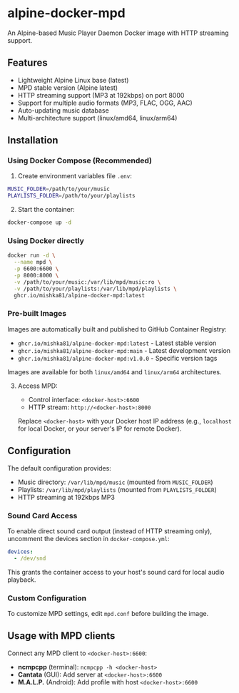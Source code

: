 # alpine-docker-mpd
An Alpine-based Music Player Daemon Docker image with HTTP streaming support.

## Features
- Lightweight Alpine Linux base (latest)
- MPD stable version (Alpine latest)
- HTTP streaming support (MP3 at 192kbps) on port 8000
- Support for multiple audio formats (MP3, FLAC, OGG, AAC)
- Auto-updating music database
- Multi-architecture support (linux/amd64, linux/arm64)

## Installation

### Using Docker Compose (Recommended)

1. Create environment variables file `.env`:
```bash
MUSIC_FOLDER=/path/to/your/music
PLAYLISTS_FOLDER=/path/to/your/playlists
```

2. Start the container:
```bash
docker-compose up -d
```

### Using Docker directly

```bash
docker run -d \
  --name mpd \
  -p 6600:6600 \
  -p 8000:8000 \
  -v /path/to/your/music:/var/lib/mpd/music:ro \
  -v /path/to/your/playlists:/var/lib/mpd/playlists \
  ghcr.io/mishka81/alpine-docker-mpd:latest
```

### Pre-built Images

Images are automatically built and published to GitHub Container Registry:
- `ghcr.io/mishka81/alpine-docker-mpd:latest` - Latest stable version
- `ghcr.io/mishka81/alpine-docker-mpd:main` - Latest development version
- `ghcr.io/mishka81/alpine-docker-mpd:v1.0.0` - Specific version tags

Images are available for both `linux/amd64` and `linux/arm64` architectures.

3. Access MPD:
   - Control interface: `<docker-host>:6600`
   - HTTP stream: `http://<docker-host>:8000`
   
   Replace `<docker-host>` with your Docker host IP address (e.g., `localhost` for local Docker, or your server's IP for remote Docker).

## Configuration

The default configuration provides:
- Music directory: `/var/lib/mpd/music` (mounted from `MUSIC_FOLDER`)
- Playlists: `/var/lib/mpd/playlists` (mounted from `PLAYLISTS_FOLDER`)
- HTTP streaming at 192kbps MP3

### Sound Card Access

To enable direct sound card output (instead of HTTP streaming only), uncomment the devices section in `docker-compose.yml`:

```yaml
devices:
  - /dev/snd
```

This grants the container access to your host's sound card for local audio playback.

### Custom Configuration

To customize MPD settings, edit `mpd.conf` before building the image.

## Usage with MPD clients

Connect any MPD client to `<docker-host>:6600`:
- **ncmpcpp** (terminal): `ncmpcpp -h <docker-host>`
- **Cantata** (GUI): Add server at `<docker-host>:6600`
- **M.A.L.P.** (Android): Add profile with host `<docker-host>:6600`
